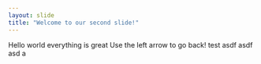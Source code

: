 ```yaml
---
layout: slide
title: "Welcome to our second slide!"
---
```

Hello world everything is great
Use the left arrow to go back!
test
asdf
asdf
asd
a
